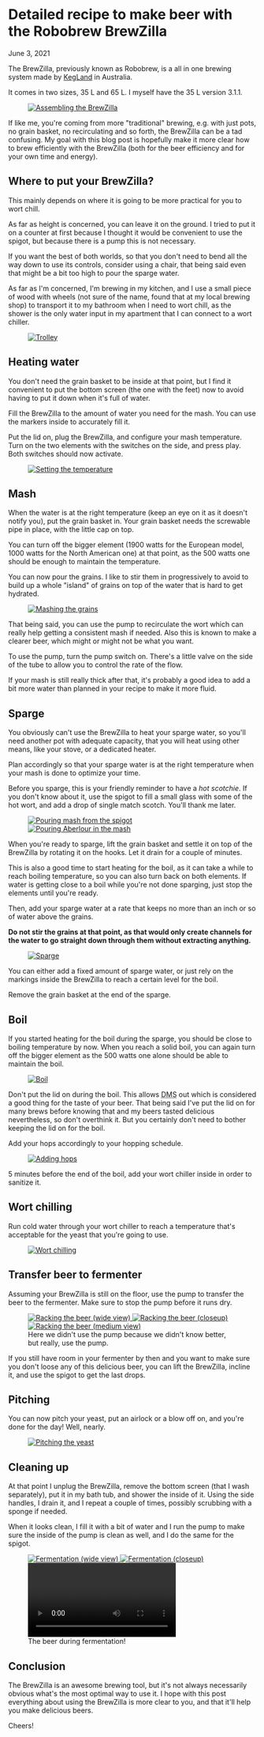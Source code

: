 # Detailed recipe to make beer with the Robobrew BrewZilla
June 3, 2021

The BrewZilla, previously known as Robobrew, is a all in one brewing
system made by [KegLand] in Australia.

[KegLand]: https://www.kegland.com.au/

It comes in two sizes, 35 L and 65 L. I myself have the 35 L version
3.1.1.

<figure class="center">
  <a href="../../img/2021/06/brewzilla/assembly.jpg">
    <img alt="Assembling the BrewZilla" src="../../img/2021/06/brewzilla/assembly.jpg">
  </a>
</figure>

If like me, you're coming from more "traditional" brewing, e.g. with
just pots, no grain basket, no recirculating and so forth, the BrewZilla
can be a tad confusing. My goal with this blog post is hopefully make
it more clear how to brew efficiently with the BrewZilla (both for the
beer efficiency and for your own time and energy).

## Where to put your BrewZilla?

This mainly depends on where it is going to be more practical for you to
wort chill.

As far as height is concerned, you can leave it on the ground. I tried
to put it on a counter at first because I thought it would be convenient
to use the spigot, but because there is a pump this is not necessary.

If you want the best of both worlds, so that you don't need to bend all
the way down to use its controls, consider using a chair, that being
said even that might be a bit too high to pour the sparge water.

As far as I'm concerned, I'm brewing in my kitchen, and I use a small
piece of wood with wheels (not sure of the name, found that at my local
brewing shop) to transport it to my bathroom when I need to wort chill,
as the shower is the only water input in my apartment that I can
connect to a wort chiller.

<figure class="center">
  <a href="../../img/2021/06/brewzilla/trolley.jpg">
    <img alt="Trolley" src="../../img/2021/06/brewzilla/trolley.jpg">
  </a>
</figure>

## Heating water

You don't need the grain basket to be inside at that point, but I find
it convenient to put the bottom screen (the one with the feet) now to
avoid having to put it down when it's full of water.

Fill the BrewZilla to the amount of water you need for the mash. You can
use the markers inside to accurately fill it.

Put the lid on, plug the BrewZilla, and configure your mash temperature.
Turn on the two elements with the switches on the side, and press play.
Both switches should now activate.

<figure class="center">
  <a href="../../img/2021/06/brewzilla/temperature.jpg">
    <img alt="Setting the temperature" src="../../img/2021/06/brewzilla/temperature.jpg">
  </a>
</figure>

## Mash

When the water is at the right temperature (keep an eye on it as it
doesn't notify you), put the grain basket in. Your grain basket needs
the screwable pipe in place, with the little cap on top.

You can turn off the bigger element (1900 watts for the European
model, 1000 watts for the North American one) at that point, as the 500
watts one should be enough to maintain the temperature.

You can now pour the grains. I like to stir them in progressively to
avoid to build up a whole "island" of grains on top of the water that is
hard to get hydrated.

<figure class="center">
  <a href="../../img/2021/06/brewzilla/mash.jpg">
    <img alt="Mashing the grains" src="../../img/2021/06/brewzilla/mash.jpg">
  </a>
</figure>

That being said, you can use the pump to recirculate the wort which can
really help getting a consistent mash if needed. Also this is known to
make a clearer beer, which might or might not be what you want.

To use the pump, turn the pump switch on. There's a little valve on the
side of the tube to allow you to control the rate of the flow.

If your mash is still really thick after that, it's probably a good idea
to add a bit more water than planned in your recipe to make it more
fluid.

## Sparge

You obviously can't use the BrewZilla to heat your sparge water, so
you'll need another pot with adequate capacity, that you will heat using
other means, like your stove, or a dedicated heater.

Plan accordingly so that your sparge water is at the right temperature
when your mash is done to optimize your time.

Before you sparge, this is your friendly reminder to have a *hot
scotchie*. If you don't know about it, use the spigot to fill a small
glass with some of the hot wort, and add a drop of single match scotch.
You'll thank me later.

<figure class="grid grid-2">
  <a href="../../img/2021/06/brewzilla/spigot.jpg">
    <img alt="Pouring mash from the spigot" src="../../img/2021/06/brewzilla/spigot.jpg">
  </a>
  <a href="../../img/2021/06/brewzilla/scotchie.jpg">
    <img alt="Pouring Aberlour in the mash" src="../../img/2021/06/brewzilla/scotchie.jpg">
  </a>
</figure>

When you're ready to sparge, lift the grain basket and settle it on top
of the BrewZilla by rotating it on the hooks. Let it drain for a couple
of minutes.

This is also a good time to start heating for the boil, as it can take a
while to reach boiling temperature, so you can also turn back on both
elements. If water is getting close to a boil while you're not done
sparging, just stop the elements until you're ready.

Then, add your sparge water at a rate that keeps no more than an inch or
so of water above the grains.

**Do not stir the grains at that point, as that would only create
channels for the water to go straight down through them without
extracting anything.**

<figure class="center">
  <a href="../../img/2021/06/brewzilla/sparge.jpg">
    <img alt="Sparge" src="../../img/2021/06/brewzilla/sparge.jpg">
  </a>
</figure>

You can either add a fixed amount of sparge water, or just rely on the
markings inside the BrewZilla to reach a certain level for the boil.

Remove the grain basket at the end of the sparge.

## Boil

If you started heating for the boil during the sparge, you should be
close to boiling temperature by now. When you reach a solid boil, you
can again turn off the bigger element as the 500 watts one alone should
be able to maintain the boil.


<figure class="center">
  <a href="../../img/2021/06/brewzilla/boil.jpg">
    <img alt="Boil" src="../../img/2021/06/brewzilla/boil.jpg">
  </a>
</figure>

Don't put the lid on during the boil. This allows <abbr title="Dimethyl sulfide">DMS</abbr>
out which is considered a good thing for the taste of your beer. That
being said I've put the lid on for many brews before knowing that and my
beers tasted delicious nevertheless, so don't overthink it. But you
certainly don't need to bother keeping the lid on for the boil.

Add your hops accordingly to your hopping schedule.

<figure class="center">
  <a href="../../img/2021/06/brewzilla/hop.jpg">
    <img alt="Adding hops" src="../../img/2021/06/brewzilla/hop.jpg">
  </a>
</figure>

5 minutes before the end of the boil, add your wort chiller inside in
order to sanitize it.

## Wort chilling

Run cold water through your wort chiller to reach a temperature that's
acceptable for the yeast that you're going to use.

<figure class="center">
  <a href="../../img/2021/06/brewzilla/chill.jpg">
    <img alt="Wort chilling" src="../../img/2021/06/brewzilla/chill.jpg">
  </a>
</figure>

## Transfer beer to fermenter

Assuming your BrewZilla is still on the floor, use the pump to transfer
the beer to the fermenter. Make sure to stop the pump before it runs
dry.

<div class="oversized">
  <figure class="grid grid-3 grid-grow">
    <a href="../../img/2021/06/brewzilla/rack-1.jpg">
      <img alt="Racking the beer (wide view)" src="../../img/2021/06/brewzilla/rack-1.jpg">
    </a>
    <a href="../../img/2021/06/brewzilla/rack-2.jpg">
      <img alt="Racking the beer (closeup)" src="../../img/2021/06/brewzilla/rack-2.jpg">
    </a>
    <a href="../../img/2021/06/brewzilla/rack-3.jpg">
      <img alt="Racking the beer (medium view)" src="../../img/2021/06/brewzilla/rack-3.jpg">
    </a>
    <figcaption>Here we didn't use the pump because we didn't know better, but really, use the pump.</figcaption>
  </figure>
</div>

If you still have room in your fermenter by then and you want to
make sure you don't loose any of this delicious beer, you can lift the
BrewZilla, incline it, and use the spigot to get the last drops.

## Pitching

You can now pitch your yeast, put an airlock or a blow off on, and
you're done for the day! Well, nearly.

<figure class="center">
  <a href="../../img/2021/06/brewzilla/yeast.jpg">
    <img alt="Pitching the yeast" src="../../img/2021/06/brewzilla/yeast.jpg">
  </a>
</figure>

## Cleaning up

At that point I unplug the BrewZilla, remove the bottom screen (that I
wash separately), put it in my bath tub, and shower the inside of it.
Using the side handles, I drain it, and I repeat a couple of times,
possibly scrubbing with a sponge if needed.

When it looks clean, I fill it with a bit of water and I run the pump to
make sure the inside of the pump is clean as well, and I do the same for
the spigot.

<figure class="grid grid-2 grid-grow">
  <a href="../../img/2021/06/brewzilla/ferment-1.jpg">
    <img alt="Fermentation (wide view)" src="../../img/2021/06/brewzilla/ferment-1.jpg">
  </a>
  <a href="../../img/2021/06/brewzilla/ferment-2.jpg">
    <img alt="Fermentation (closeup)" src="../../img/2021/06/brewzilla/ferment-2.jpg">
  </a>
  <video src="../../img/2021/06/brewzilla/fermenting.mp4" loop controls></video>
  <figcaption>The beer during fermentation!</figcaption>
</figure>

## Conclusion

The BrewZilla is an awesome brewing tool, but it's not always
necessarily obvious what's the most optimal way to use it. I hope with
this post everything about using the BrewZilla is more clear to you, and
that it'll help you make delicious beers.

Cheers!
